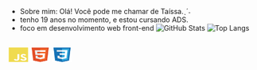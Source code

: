 - Sobre mim: Olá! Você pode me chamar de Taíssa.ˎˊ˗
- tenho 19 anos no momento, e estou cursando ADS.
- foco em desenvolvimento web front-end
![GitHub Stats](https://github-readme-stats.vercel.app/api?username=T-more-create&show_icons=true&theme=dark&count_private=true&hide=contribs,prs)
![Top Langs](https://github-readme-stats.vercel.app/api/top-langs/?username=T-more-create&layout=compact&theme=dark&langs_count=6)
<div> <style="display: inline_block"><br>
  <img align="center" alt="Js" height="30" width="40" src="https://raw.githubusercontent.com/devicons/devicon/master/icons/javascript/javascript-plain.svg">
  <img align="center" alt="HTML" height="30" width="40" src="https://raw.githubusercontent.com/devicons/devicon/master/icons/html5/html5-original.svg">
  <img align="center" alt="CSS" height="30" width="40" src="https://raw.githubusercontent.com/devicons/devicon/master/icons/css3/css3-original.svg">
</div>
<br>

